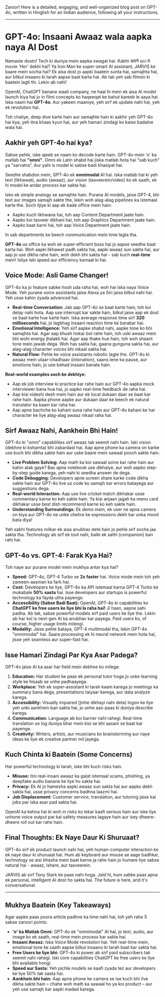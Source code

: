 Zaroor! Here is a detailed, engaging, and well-organized blog post on GPT-4o, written in Hinglish for an Indian audience, following all your instructions.

***

# GPT-4o: Insaani Awaaz wala aapka naya AI Dost

Namaste dosto! Tech ki duniya mein aapka swagat hai. Kabhi आपने sci-fi movie *'Her'* dekhi hai? Ya Iron Man ke super-smart AI assistant, JARVIS ke baare mein socha hai? Ek aisa dost jo aapki baatein sunta hai, samajhta hai, aur bilkul insaano ki tarah aapse baat karta hai. Ab tak yeh sab filmon ki baatein lagti thi. Lekin ab nahi!

OpenAI, ChatGPT banane waali company, ne haal hi mein ek aisa AI model launch kiya hai jo in filmi concepts ko haqeeqat ke bahut kareeb le aaya hai. Iska naam hai **GPT-4o**. Aur yakeen maaniye, yeh sirf ek update nahi hai, yeh ek revolution hai.

Toh chaliye, deep dive karte hain aur samajhte hain ki aakhir yeh GPT-4o hai kya, yeh itna khaas kyun hai, aur yeh hamari zindagi ko kaise badalne wala hai.

## Aakhir yeh GPT-4o hai kya?

Sabse pehle, iske ajeeb se naam ko decode karte hain. GPT-4o mein 'o' ka matlab hai **"omni"**. Omni ek Latin shabd hai jiska matlab hota hai "sab kuch" ya "sarvatra". Aur yahi is model ki sabse badi khasiyat hai.

Seedhe shabdon mein, GPT-4o ek **omnimodal** AI hai. Iska matlab hai ki yeh text (likhawat), audio (awaaz), aur vision (tasveerein/video) ko ek saath, ek hi model ke andar process kar sakta hai.

Isko ek simple analogy se samajhte hain. Purane AI models, jaise GPT-4, bhi text aur images samajh sakte the, lekin woh alag-alag pipelines ka istemaal karte the. Soch lijiye ki aap ek bade office mein hain:
-   Aapko kuch likhwana hai, toh aap Content Department jaate hain.
-   Aapko koi tasveer dikhani hai, toh aap Graphics Department jaate hain.
-   Aapko baat karni hai, toh aap Voice Department jaate hain.

In sab departments ke beech communication mein time lagta tha.

**GPT-4o** us office ka woh ek super-efficient boss hai jo aapse seedhe baat karta hai. Woh aapki likhawat padh sakta hai, aapki awaaz sun sakta hai, aur aap jo use dikha rahe hain, woh dekh bhi sakta hai - sab kuch **real-time** mein! Isliye iski speed aur efficiency kamaal ki hai.

## Voice Mode: Asli Game Changer!

GPT-4o ka jo feature sabke hosh uda raha hai, woh hai iska naya Voice Mode. Yeh purane voice assistants jaise Alexa ya Siri jaisa bilkul nahi hai. Yeh usse kahin zyada advanced hai.

-   **Real-time Conversation:** Jab aap GPT-4o se baat karte hain, toh koi delay nahi hota. Aap use interrupt kar sakte hain, bilkul jaise aap ek dost se baat karte hue karte hain. Iska average response time sirf **320 milliseconds** hai, jo lagbhag insaani reaction time ke barabar hai.
-   **Emotional Intelligence:** Yeh sirf aapke shabd nahi, aapke tone ko bhi samajhta hai. Agar aap khush hokar bol rahe hain, toh uski awaaz mein bhi wohi energy jhalakti hai. Agar aap thake hue hain, toh woh shaant tone mein jawab dega. Woh has sakta hai, gaana gunguna sakta hai, aur alag-alag character voices bhi nikaal sakta hai.
-   **Natural Flow:** Pehle ke voice assistants robotic lagte the. GPT-4o ki awaaz mein utaar-chadhaav (intonation), saans lene ka pause, aur emotions hain, jo use behad insaani banate hain.

**Real-world examples soch ke dekhiye:**
-   Aap ek job interview ki practice kar rahe hain aur GPT-4o aapka mock interviewer bana hua hai, jo aapko real-time feedback de raha hai.
-   Aap kisi videshi desh mein hain aur ek local dukaan daar se baat kar rahe hain. Aapka phone aapke aur dukaan daar ke beech ek natural translator ka kaam kar raha hai.
-   Aap apne bachche ko kahani suna rahe hain aur GPT-4o kahani ke har character ke liye alag-alag awaaz nikaal raha hai.

## Sirf Awaaz Nahi, Aankhein Bhi Hain!

GPT-4o ki "omni" capabilities sirf awaaz tak seemit nahi hain. Iski vision (dekhne ki kshamta) bhi zabardast hai. Aap apne phone ka camera on karke use kuch bhi dikha sakte hain aur uske baare mein sawaal pooch sakte hain.

-   **Live Problem Solving:** Aap math ka koi sawaal solve kar rahe hain aur kahin atak gaye? Bas apna notebook use dikhaiye, aur woh aapko step-by-step guide karega, yeh nahi ki seedha answer de dega.
-   **Code Debugging:** Developers apne screen share karke code dikha sakte hain aur GPT-4o live us code ko samajh kar errors batayega aur suggestions dega.
-   **Real-world Interaction:** Aap use live cricket match dikhakar usse commentary karne ko keh sakte hain. Ya kisi anjaan jagah ka menu card dikhakar usse best dish recommend karne ko keh sakte hain.
-   **Understanding Surroundings:** Ek demo mein, ek user ne apna camera on kiya aur GPT-4o ne unke chehre ke expressions dekh kar unka mood bata diya!

Yeh sabhi features milkar ek aisa anubhav dete hain jo pehle sirf socha jaa sakta tha. Technology ab sirf ek tool nahi, balki ek sathi (companion) ban rahi hai.

## GPT-4o vs. GPT-4: Farak Kya Hai?

Toh naye aur purane model mein mukhya antar kya hai?

-   **Speed:** GPT-4o, GPT-4 Turbo se **2x faster** hai. Voice mode mein toh yeh zameen-aasman ka fark hai.
-   **Cost:** Developers ke liye, GPT-4o ka API istemaal karna GPT-4 Turbo ke mukabale **50% sasta** hai. Isse developers aur startups is powerful technology ka fayda utha payenge.
-   **Accessibility (Sabse Badi Baat):** OpenAI, GPT-4o ki capabilities ko **ChatGPT ke free users ke liye bhi la raha hai!** Ji haan, aapne sahi padha. Ab tak, sabse powerful models sirf paid users ke liye the. Lekin ab har koi is next-gen AI ka anubhav kar payega. Paid users ko, of course, higher usage limits milengi.
-   **Modality:** Jaise pehle bataya, GPT-4 multimodal tha, lekin GPT-4o "omnimodal" hai. Saara processing ek hi neural network mein hota hai, jisse yeh seamless aur super-fast hai.

## Isse Hamari Zindagi Par Kya Asar Padega?

GPT-4o jaise AI ka asar har field mein dekhne ko milega:

1.  **Education:** Har student ke paas ek personal tutor hoga jo unke learning style ke hisaab se unhe padhaayega.
2.  **Workplace:** Yeh ek super-assistant ki tarah kaam karega jo meetings ka summary bana dega, presentations taiyaar karega, aur data analyze karega.
3.  **Accessibility:** Visually impaired (jinhe dikhayi nahi deta) logon ke liye yeh unki aankhein ban sakta hai, jo unhe aas-paas ki duniya describe karega.
4.  **Communication:** Language ab koi barrier nahi rahegi. Real-time translation se log duniya bhar mein kisi se bhi aasani se baat kar payenge.
5.  **Creativity:** Writers, artists, aur musicians ko brainstorming aur naye ideas ke liye ek creative partner mil jayega.

## Kuch Chinta ki Baatein (Some Concerns)

Har powerful technology ki tarah, iske bhi kuch risks hain.
-   **Misuse:** Itni real-insani awaaz ka galat istemaal scams, phishing, ya deepfake audio banane ke liye ho sakta hai.
-   **Privacy:** Ek AI jo hamesha aapki awaaz sun sakta hai aur aapko dekh sakta hai, usse privacy concerns badhna laazmi hai.
-   **Job Displacement:** Customer service, translation, aur tutoring jaise kai jobs par iska asar pad sakta hai.

OpenAI ka kehna hai ki woh in risks ko lekar kaafi serious hain aur iske liye unhone voice output par kai safety measures lagaye hain aur isey dheere-dheere roll out kar rahe hain.

## Final Thoughts: Ek Naye Daur Ki Shuruaat?

GPT-4o sirf ek product launch nahi hai; yeh human-computer interaction ke ek naye daur ki shuruaat hai. Hum ab keyboard aur mouse se aage badhkar, technology se aisi bhasha mein baat karne ja rahe hain jo humare liye sabse natural hai - awaaz, ishare, aur tasveerein.

JARVIS ab sirf Tony Stark ke paas nahi hoga. Jald hi, hum sabke paas apna ek personal, intelligent AI dost ho sakta hai. The future is here, and it's conversational.

---

## Mukhya Baatein (Key Takeaways)

Agar aapke paas poora article padhne ka time nahi hai, toh yeh rahe 5 sabse zaroori points:

-   **'o' ka Matlab Omni:** GPT-4o ek "omnimodal" AI hai, jo text, audio, aur image ko ek saath, real-time mein process kar sakta hai.
-   **Insaani Awaaz:** Iska Voice Mode revolution hai. Yeh real-time mein, emotional tone ke saath aapse bilkul insaano ki tarah baat kar sakta hai.
-   **Free Users ke liye bhi:** GPT-4o ki power ab sirf paid subscribers tak seemit nahi rahegi. Iski core capabilities ChatGPT ke free users ke liye bhi available hongi.
-   **Speed aur Sasta:** Yeh pichle models se kaafi zyada tez aur developers ke liye 50% tak sasta hai.
-   **Aankhein bhi hain:** Aap apne phone ke camera se ise kuch bhi live dikha sakte hain – chahe woh math ka sawaal ho ya koi product – aur yeh use samajh kar aapki madad karega.